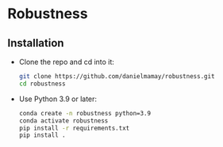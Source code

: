 # Robustness

## Installation

* Clone the repo and cd into it:
    ```bash
    git clone https://github.com/danielmamay/robustness.git
    cd robustness
    ```
* Use Python 3.9 or later:
    ```bash
    conda create -n robustness python=3.9
    conda activate robustness
    pip install -r requirements.txt
    pip install .
    ```
